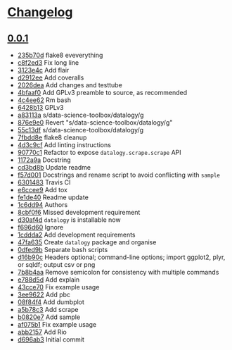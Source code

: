 # [Changelog](https://github.com/michaeljoseph/datalogy/releases)

## [0.0.1](https://github.com/michaeljoseph/datalogy/compare/0.0.1...0.0.1)

* [235b70d](https://github.com/michaeljoseph/datalogy/commit/235b70d) flake8 eveverything
* [c8f2ed3](https://github.com/michaeljoseph/datalogy/commit/c8f2ed3) Fix long line
* [3123e4c](https://github.com/michaeljoseph/datalogy/commit/3123e4c) Add flair
* [d2912ee](https://github.com/michaeljoseph/datalogy/commit/d2912ee) Add coveralls
* [2026dea](https://github.com/michaeljoseph/datalogy/commit/2026dea) Add changes and testtube
* [4bfaaf0](https://github.com/michaeljoseph/datalogy/commit/4bfaaf0) Add GPLv3 preamble to source, as recommended
* [4c4ee62](https://github.com/michaeljoseph/datalogy/commit/4c4ee62) Rm bash
* [6428b13](https://github.com/michaeljoseph/datalogy/commit/6428b13) GPLv3
* [a83113a](https://github.com/michaeljoseph/datalogy/commit/a83113a) s/data-science-toolbox/datalogy/g
* [876e9e0](https://github.com/michaeljoseph/datalogy/commit/876e9e0) Revert "s/data-science-toolbox/datalogy/g"
* [55c13df](https://github.com/michaeljoseph/datalogy/commit/55c13df) s/data-science-toolbox/datalogy/g
* [7fbdd8e](https://github.com/michaeljoseph/datalogy/commit/7fbdd8e) flake8 cleanup
* [4d3c9cf](https://github.com/michaeljoseph/datalogy/commit/4d3c9cf) Add linting instructions
* [90770c1](https://github.com/michaeljoseph/datalogy/commit/90770c1) Refactor to expose `datalogy.scrape.scrape` API
* [1172a9a](https://github.com/michaeljoseph/datalogy/commit/1172a9a) Docstring
* [cd3bd8b](https://github.com/michaeljoseph/datalogy/commit/cd3bd8b) Update readme
* [f57d001](https://github.com/michaeljoseph/datalogy/commit/f57d001) Docstrings and rename script to avoid conflicting with `sample`
* [6301483](https://github.com/michaeljoseph/datalogy/commit/6301483) Travis CI
* [e6ccee9](https://github.com/michaeljoseph/datalogy/commit/e6ccee9) Add tox
* [fe1de40](https://github.com/michaeljoseph/datalogy/commit/fe1de40) Readme update
* [1c6dd94](https://github.com/michaeljoseph/datalogy/commit/1c6dd94) Authors
* [8cbf0f6](https://github.com/michaeljoseph/datalogy/commit/8cbf0f6) Missed development requirement
* [d30af4d](https://github.com/michaeljoseph/datalogy/commit/d30af4d) `datalogy` is installable now
* [f696d60](https://github.com/michaeljoseph/datalogy/commit/f696d60) Ignore
* [1cddda2](https://github.com/michaeljoseph/datalogy/commit/1cddda2) Add development requirements
* [47fa635](https://github.com/michaeljoseph/datalogy/commit/47fa635) Create `datalogy` package and organise
* [0dfed9b](https://github.com/michaeljoseph/datalogy/commit/0dfed9b) Separate bash scripts
* [d16b90c](https://github.com/michaeljoseph/datalogy/commit/d16b90c) Headers optional; command-line options; import ggplot2, plyr, or sqldf; output csv or png
* [7b8b4aa](https://github.com/michaeljoseph/datalogy/commit/7b8b4aa) Remove semicolon for consistency with multiple commands
* [e788d5d](https://github.com/michaeljoseph/datalogy/commit/e788d5d) Add explain
* [43cce70](https://github.com/michaeljoseph/datalogy/commit/43cce70) Fix example usage
* [3ee9622](https://github.com/michaeljoseph/datalogy/commit/3ee9622) Add pbc
* [08f84f4](https://github.com/michaeljoseph/datalogy/commit/08f84f4) Add dumbplot
* [a5b78c3](https://github.com/michaeljoseph/datalogy/commit/a5b78c3) Add scrape
* [b0820e7](https://github.com/michaeljoseph/datalogy/commit/b0820e7) Add sample
* [af075b1](https://github.com/michaeljoseph/datalogy/commit/af075b1) Fix example usage
* [abb2157](https://github.com/michaeljoseph/datalogy/commit/abb2157) Add Rio
* [d696ab3](https://github.com/michaeljoseph/datalogy/commit/d696ab3) Initial commit

